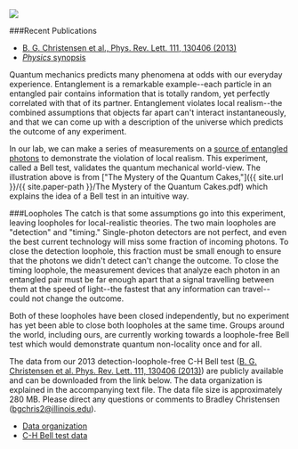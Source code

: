 <img src="{{ site.url }}/img/quantum-cakes.jpg" class="img-responsive pull-left">

###Recent Publications
* <a href="{{ site.url }}/{{ site.paper-path }}/Detection-Loophole-Free Test of Quantum Nonlocality, and Applications.pdf">B. G. Christensen et al., Phys. Rev. Lett. 111, 130406 (2013)</a>
* [*Physics* synopsis](http://physics.aps.org/synopsis-for/10.1103/PhysRevLett.111.130406)

Quantum mechanics predicts many phenomena at odds with our everyday experience. Entanglement is a remarkable example--each particle in an entangled pair contains information that is totally random, yet perfectly correlated with that of its partner. Entanglement violates local realism--the combined assumptions that objects far apart can't interact instantaneously, and that we can come up with a description of the universe which predicts the outcome of any experiment.

In our lab, we can make a series of measurements on a [source of entangled photons](#sources-of-entanglement) to demonstrate the violation of local realism. This experiment, called a Bell test, validates the quantum mechanical world-view. The illustration above is from ["The Mystery of the Quantum Cakes,"]({{ site.url }}/{{ site.paper-path }}/The Mystery of the Quantum Cakes.pdf) which explains the idea of a Bell test in an intuitive way.

###Loopholes
The catch is that some assumptions go into this experiment, leaving loopholes for local-realistic theories. The two main loopholes are "detection" and "timing." Single-photon detectors are not perfect, and even the best current technology will miss some fraction of incoming photons. To close the detection loophole, this fraction must be small enough to ensure that the photons we didn't detect can't change the outcome. To close the timing loophole, the measurement devices that analyze each photon in an entangled pair must be far enough apart that a signal travelling between them at the speed of light--the fastest that any information can travel--could not change the outcome.

Both of these loopholes have been closed independently, but no experiment has yet been able to close both loopholes at the same time. Groups around the world, including ours, are currently working towards a loophole-free Bell test which would demonstrate quantum non-locality once and for all.

The data from our 2013 detection-loophole-free C-H Bell test (<a href="http://dx.doi.org/10.1103/PhysRevLett.111.130406">B. G. Christensen et al. Phys. Rev. Lett. 111, 130406 (2013)</a>) are publicly available and can be downloaded from the link below. The data organization is explained in the accompanying text file. The data file size is approximately 280 MB. Please direct any questions or comments to Bradley Christensen (bgchris2@illinois.edu).

* <a href="{{ site.url }}/bell-test-data/data_organization.txt">Data organization</a>
* <a href="{{ site.url }}/bell-test-data/CH_Bell_Data.zip">C-H Bell test data</a>
